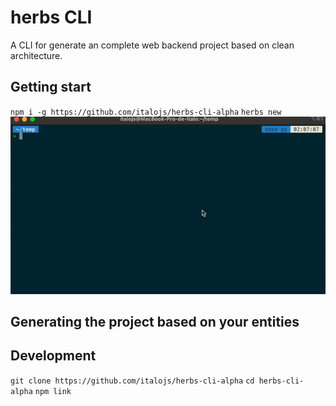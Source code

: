 # herbs CLI

A CLI for generate an complete web backend project based on clean architecture.
## Getting start

`npm i -g https://github.com/italojs/herbs-cli-alpha`
`herbs new`
![](./docs/gif.gif)


## Generating the project based on your entities

## Development

`git clone https://github.com/italojs/herbs-cli-alpha`
`cd herbs-cli-alpha`
`npm link`